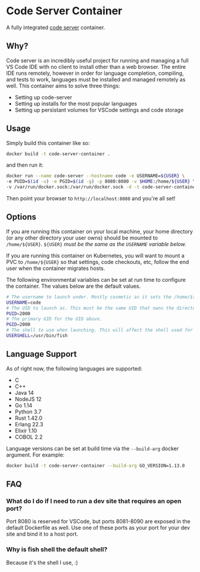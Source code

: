 # Code Server Container

A fully integrated [code server](https://github.com/cdr/code-server) container.

## Why?

Code server is an incredibly useful project for running and managing a full VS Code IDE with no client to install other than a web browser. The entire IDE runs remotely, however in order for language completion, compiling, and tests to work, languages must be installed and managed remotely as well. This container aims to solve three things:

* Setting up code-server
* Setting up installs for the most popular languages
* Setting up persistant volumes for VSCode settings and code storage

## Usage

Simply build this container like so:

```bash
docker build -t code-server-container .
```

and then run it:

```bash
docker run --name code-server --hostname code -e USERNAME=${USER} \
-e PUID=$(id -u) -e PGID=$(id -g) -p 8080:8080 -v $HOME:/home/${USER} \ 
-v /var/run/docker.sock:/var/run/docker.sock -d -t code-server-container
```

Then point your browser to `http://localhost:8080` and you're all set!

## Options
If you are running this container on your local machine, your home directory (or any other directory your user owns) should be mounted to `/home/${USER}`. `${USER}` *must be the same as the `USERNAME` variable below.*

If you are running this container on Kubernetes, you will want to mount a PVC to `/home/${USER}` so that settings, code checkouts, etc, follow the end user when the container migrates hosts.

The following environmental variables can be set at run time to configure the container. The values below are the default values.

```bash
# The username to launch under. Mostly cosmetic as it sets the /home/${USERNAME} path.
USERNAME=code
# The UID to launch as. This must be the same UID that owns the directory you will mount to /home/${USER}.
PUID=2000
# The primary GID for the UID above.
PGID=2000
# The shell to use when launching. This will affect the shell used for the built in terminal in VSCode. Change this to /bin/bash for standard bash.
USERSHELL=/usr/bin/fish
```
## Language Support

As of right now, the following languages are supported:

* C
* C++
* Java 14
* NodeJS 12
* Go 1.14
* Python 3.7
* Rust 1.42.0 
* Erlang 22.3
* Elixir 1.10
* COBOL 2.2

Language versions can be set at build time via the `--build-arg` docker argument. For example:

```bash
docker build -t code-server-container --build-arg GO_VERSION=1.13.0
```

## FAQ

### What do I do if I need to run a dev site that requires an open port?
Port 8080 is reserved for VSCode, but ports 8081-8090 are exposed in the default Dockerfile as well. Use one of these ports as your port for your dev site and bind it to a host port. 

### Why is fish shell the default shell?
Because it's the shell I use, :)